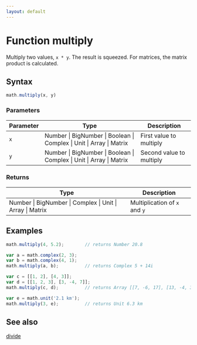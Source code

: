 ```yaml
---
layout: default
---
```


# Function multiply

Multiply two values, `x * y`. The result is squeezed.
For matrices, the matrix product is calculated.


## Syntax

```js
math.multiply(x, y)
```

### Parameters

Parameter | Type | Description
--------- | ---- | -----------
`x` | Number &#124; BigNumber &#124; Boolean &#124; Complex &#124; Unit &#124; Array &#124; Matrix | First value to multiply
`y` | Number &#124; BigNumber &#124; Boolean &#124; Complex &#124; Unit &#124; Array &#124; Matrix | Second value to multiply

### Returns

Type | Description
---- | -----------
Number &#124; BigNumber &#124; Complex &#124; Unit &#124; Array &#124; Matrix | Multiplication of `x` and `y`


## Examples

```js
math.multiply(4, 5.2);        // returns Number 20.8

var a = math.complex(2, 3);
var b = math.complex(4, 1);
math.multiply(a, b);          // returns Complex 5 + 14i

var c = [[1, 2], [4, 3]];
var d = [[1, 2, 3], [3, -4, 7]];
math.multiply(c, d);          // returns Array [[7, -6, 17], [13, -4, 33]]

var e = math.unit('2.1 km');
math.multiply(3, e);          // returns Unit 6.3 km
```


## See also

[divide](divide.html)


<!-- Note: This file is automatically generated from source code comments. Changes made in this file will be overridden. -->
